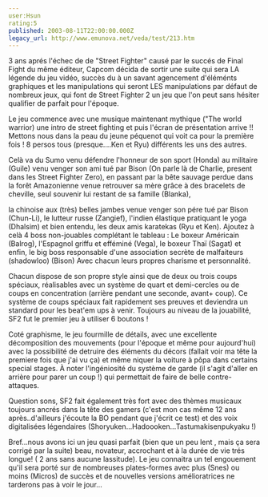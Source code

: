 ```yaml
---
user:Hsun
rating:5
published: 2003-08-11T22:00:00.000Z
legacy_url: http://www.emunova.net/veda/test/213.htm
---
```

3 ans aprés l'échec de de "Street Fighter" causé par le succés de Final Fight du même éditeur, Capcom décida de sortir une suite qui sera LA légende du jeu vidéo, succès du à un savant agencement d'éléménts graphiques et les manipulations qui seront LES manipulations par défaut de nombreux jeux, qui font de Street Fighter 2 un jeu que l'on peut sans hésiter qualifier de parfait pour l'époque.  

  

Le jeu commence avec une musique maintenant mythique ("The world warrior) une intro de street fighting et puis l'écran de présentation arrive !! Mettons nous dans la peau du jeune péquenot qui voit ca pour la première fois ! 8 persos tous (presque....Ken et Ryu) différents les uns des autres.  

Celà va du Sumo venu défendre l'honneur de son sport (Honda) au militaire (Guile) venu venger son ami tué par Bison (On parle là de Charlie, present dans les Street Fighter Zero), en passant par la bête sauvage perdue dans la forêt Amazonienne venue retrouver sa mère grâce à des bracelets de cheville, seul souvenir lui restant de sa famille (Blanka),  

la chinoise aux (très) belles jambes venue venger son pére tué par Bison (Chun-Li), le lutteur russe (Zangief), l'indien élastique pratiquant le yoga (Dhalsim) et bien entendu, les deux amis karatekas (Ryu et Ken). Ajoutez à celà 4 boss non-jouables complétant le tableau : Le boxeur Américain (Balrog), l'Espagnol griffu et efféminé (Vega), le boxeur Thaï (Sagat) et enfin, le big boss responsable d'une association secrète de malfaiteurs (shadowloo) (Bison) Avec chacun leurs propres charisme et personnalité.  

  

Chacun dispose de son propre style ainsi que de deux ou trois coups spéciaux, réalisables avec un système de quart et demi-cercles ou de coups en concentration (arrière pendant une seconde, avant+ coup). Ce système de coups spéciaux fait rapidement ses preuves et deviendra un standard pour les beat'em ups à venir. Toujours au niveau de la jouabilité, SF2 fut le premier jeu à utiliser 6 boutons !   

  

Coté graphisme, le jeu fourmille de détails, avec une excellente décomposition des mouvements (pour l'époque et même pour aujourd'hui) avec la possibilité de detruire des éléments du décors (fallait voir ma tête la premiere fois que j'ai vu ça) et même niquer la voiture à pôpa dans certains special stages. À noter l'ingéniosité du système de garde (il s'agit d'aller en arrière pour parer un coup !) qui permettait de faire de belle contre-attaques.  

  

Question sons, SF2 fait également très fort avec des thèmes musicaux toujours ancrés dans la tête des gamers (c'est mon cas même 12 ans après..d'ailleurs j'écoute la BO pendant que j'écrit ce test) et des voix digitalisées légendaires (Shoryuken...Hadoooken...Tastumakisenpukyaku !)  

  

Bref...nous avons ici un jeu quasi parfait (bien que un peu lent , mais ça sera corrigé par la suite) beau, novateur, accrochant et à la durée de vie trés longue! ( 2 ans sans aucune lassitude). Le jeu connaitra un tel engouement qu'il sera porté sur de nombreuses plates-formes avec plus (Snes) ou moins (Micros) de succès et de nouvelles versions amélioratrices ne tarderons pas à voir le jour...